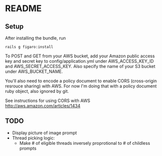 # README

## Setup

After installing the bundle, run

    rails g figaro:install

To POST and GET from your AWS bucket, add your Amazon public access key and secret key to config/application.yml under AWS_ACCESS_KEY_ID and AWS_SECRET_ACCESS_KEY. Also specify the
name of your S3 bucket under AWS_BUCKET_NAME.

You'll also need to encode a policy document to enable CORS (cross-origin resrouce sharing) with AWS. For now I'm doing that with a policy document ruby object, also ignored by git.

See instructions for using CORS with AWS http://aws.amazon.com/articles/1434

## TODO

* Display picture of image prompt
* Thread picking logic:
  * Make # of eligible threads inversely proprotional to # of childless prompts
